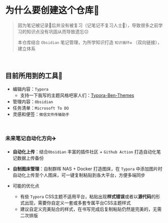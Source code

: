 # 为什么要创建这个仓库🤔️

> 因为笔记被记录📝后并没有被复习（记笔记不复习人士🙋），导致很多之前学习的知识点没有巩固从而导致遗忘😔
>
> 本仓库结合 `Obsidian` 笔记管理，为所学知识打造 `知识循环♻️` （双向链接），建立体系

​	

## 目前所用到的工具🔧

- 编辑内容：`Typora`
  - 支持一下我写的主题风格吧家人们：[Typora-Ben-Themes](https://github.com/Benn314/Typora-Ben-Themes)
- 管理内容：`Obsidian`
- 任务清单：`Microsoft To DO`
- 灵感和便签：`微信文件传输助手`

​	

### 未来笔记自动化方向✈️

- **自动化上传**：结合`Obsidian` 丰富的插件社区 + `Github Action` 打造自动化笔记数据上传备份

- **自制图床管理**：自制群晖 NAS + Docker 打造图床，在 `Typora` 中添加图片时自动化上传至个人图床，可一键复制粘贴到各大平台，方便多端同步
- 可能的优化点
  - 有些 `Typora` CSS主题不适用平台，粘贴出现**样式错误**或者以**源代码**的形式出现，需要你自定义一套或多套专属平台CSS主题样式
  - 建议自定义完美贴合的样式，在书写完成后复制粘贴仍然是完美的，无需二次排版



